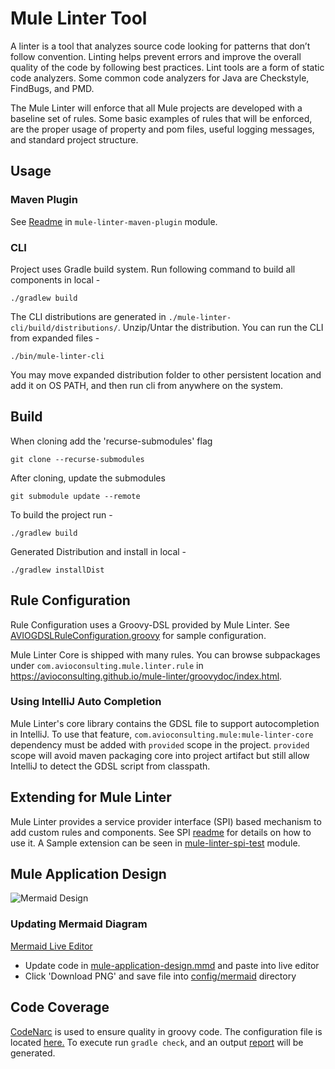 # Mule Linter Tool
A linter is a tool that analyzes source code looking for patterns that don’t follow convention.  Linting helps prevent errors and improve the overall quality of the code by following best practices.  Lint tools are a form of static code analyzers.  Some common code analyzers for Java are Checkstyle, FindBugs, and PMD.

The Mule Linter will enforce that all Mule projects are developed with a baseline set of rules.  Some basic examples of rules that will be enforced, are the proper usage of property and pom files, useful logging messages, and standard project structure.

## Usage

### Maven Plugin
See [Readme](mule-linter-maven-plugin/README.md) in `mule-linter-maven-plugin` module.

### CLI

Project uses Gradle build system. Run following command to build all components in local -

```shell
./gradlew build
```

The CLI distributions are generated in `./mule-linter-cli/build/distributions/`. 
Unzip/Untar the distribution. You can run the CLI from expanded files - 

```shell
./bin/mule-linter-cli
```

You may move expanded distribution folder to other persistent location and add it on OS PATH, 
and then run cli from anywhere on the system.

## Build

When cloning add the 'recurse-submodules' flag

```git clone --recurse-submodules```

After cloning, update the submodules

```git submodule update --remote```

To build the project run - 

`./gradlew build`

Generated Distribution and install in local - 

`./gradlew installDist`


## Rule Configuration

Rule Configuration uses a Groovy-DSL provided by Mule Linter. See [AVIOGDSLRuleConfiguration.groovy](mule-linter-core/AVIOGDSLRuleConfiguration.groovy) for sample configuration.

Mule Linter Core is shipped with many rules. You can browse subpackages under `com.avioconsulting.mule.linter.rule` in https://avioconsulting.github.io/mule-linter/groovydoc/index.html.

### Using IntelliJ Auto Completion
Mule Linter's core library contains the GDSL file to support autocompletion in IntelliJ. To use that feature, `com.avioconsulting.mule:mule-linter-core`  dependency must be added with `provided`  scope in the project. `provided` scope will avoid maven packaging core into project artifact but still allow IntelliJ to detect the GDSL script from classpath.

## Extending for Mule Linter

Mule Linter provides a service provider interface (SPI) based mechanism to add custom rules and components. See SPI [readme](./mule-linter-spi/readme.md) for details on how to use it. A Sample extension can be seen in [mule-linter-spi-test](./mule-linter-spi-test) module. 

## Mule Application Design
![Mermaid Design](config/mermaid/mule-application-diagram.png)

### Updating Mermaid Diagram
[Mermaid Live Editor](https://mermaid-js.github.io/mermaid-live-editor/edit#pako:eNrVWFtT6zYQ_isePyWdwCQcOECGYSalhoaT2ySUnulkhhGxEnRqS64lU9KU_17dLEuyE3gtD1ja_by72pvW2YUrEsOwH64SQOkvCGxykC7xksl9MMiyBK0AQwTvljjQf7cogQGoWDPAXiruCFF2NctJBnO2FdDrILN21EPeELxGmyKXkhR85ZOsd2Ykleoz9awY9xD_iTCVzB_VugIsWI7wJsAgtYh3iA03mORQvrdBDJldBRoXCRzkDK3BigWptakgCQGxfWbaarvM2jFrCFuLzVsjzN9OM4IhZrS14kuxethmsCNPQzOwgm3lTSHEgK8rIRvIbhPyN1eqcGKzB7conj8LHSTJZ6GCNYdrA91n6AuQYWuJg7WDnwlJIMCOJM_NDfnmwJscvy_znBfdeDhJ4NqjMpFDZn5Ocq5Oy7VC3NuJqXDv6mFVWrAMe8swODq65quf-Iof7gdcsUq2Kk6LvPsgzTWxkqC1WiKCq3-PjtwjaDW64naiLSyZFjWbjp--j0cubT6dRfOHYbRQZOGy72kyAzmFeZDJh-LEBNLojQehZcVYMIQ_eTfhZCWzopK0jHGrbCcTmSOcEyUw5WlUgRUAQTpCGE4IFzfEDG5K9QKSFBuEW5ucFNkw7gRAh3YYS4mKbdDjAqPyFZEKfDcGrxCXsIMutVLTC5-hB1YAfwX0hYHnBF5Nn4WkTqCepo0iux9ajQe5PcXxA7d6r9zG6pJOVg4uI9GAuiEFZrZ3DznCrqB7SrDtDJ_nZdv4t1H0NOCpdTu4eXi6X0wnJjQLuCpy6JxUCBjkOdhW8UNYaHiEOeUFpiFehs3hXwXKofBmXMiSbwDxMhVO2SchhllCtiIXIyxcHWugn-Oq9TTbuifNVbAOe9jcZrZrDdHz6d3wYXg3mc4jRRWJFL1lOaTCRU4m8fuYAd62WtDwvda8z6B7_yJWJtl3tWvUfTT5NpwsbocjadZ72SVrkmvN25ZfYzZk0w0_-dNkMI4Ws8FN5PCjUTSOJg9Pt6Pp7_Po9tPNjPrdDMTxII6RsAIkdwl5BokyrYUJtvdthRdXvU3ee1uW4Ikr5kO8NUccQPIknEDKYAX_SO6IbHj51-Ae-f82j5jsq-VT7Yp2Xvcbm2FYXX4MsiuVbh3dYK8DwPjiuWB2f-fz0KAkP4KkODQZNQIburexR7eyBoi8N4v0GeZ-dy9lvKAkziH-wH_l-GxYqnqdwNjuchi6arkLhAosbXHqC9FBhr4hGcxWc0tqUO5lpa3eY-3cgZC3PrDZ47AbwH1E8m0z94Cj4StMPJY23TNGGT94HE4PHKCBvfNin-cwkYk8jJtN0uc02USbzTNTUnm7Nw1FZRG4vLLpc2XV15cpRV0OTZD6OFfWKTPDqqtCt3Q95zm0auRzyK9qSFA0rSdIpGJFq32CCuKdGFvnkBYJCzJpAb8svPv-MwOsvvRYRZRdxpnL67xqXDVuKBGVq70kFFSqqbJVGKBqHzWkIr-K_xW2ecCmhqEc1zaX-dJJjDmvzuiNT3CM-9hKVEFfQBbkhfPxDxVUcJ0BJUY0S8BWuZ-2SMGyQoQTgrTttXJHo93FxUqr9S0Ulmg3ygQVtOvSNn3PC1pLkCrXaDOD6h3jHMWSEtpOUZXqlmHXuV8E3Ter_tEnBIpsbiBPnO9BpYZnOmLbgOpFzc-27Y-IqK5xXbNXmulgfEsNwwuxtKwiOcUmL5_aUcR39KTp0zZVTatunOqaiwyu0BqtfD86DBnkUkDYCVOYpwDFYT-Udi9D9sJrahn2-TKGa8CTbRku8TuHgoKRxRavwv4aJBR2wiKL-Y2gf1DzqBEfCUluiBnAfxDCQSwv-BZK7lj_LCceEhL2d-Fb2D_rHp-eX573ul_PT7_0Ts7OO-E27B-d9E6OLy965ydfu5e9i4svZ--d8B8ptHd8ctE9u-ien112Ty9Ov568_wfp9MoY)
* Update code in [mule-application-design.mmd](config/mermaid/mule-application-design.mmd) and paste into live editor
* Click 'Download PNG' and save file into [config/mermaid](config/mermaid) directory
## Code Coverage
[CodeNarc](https://codenarc.github.io/CodeNarc/) is used to ensure quality in groovy code.  The configuration file is located [here.](config/code-quality-config/codenarc/codenarc.xml)  To execute run ```gradle check```, and an output [report](build/reports/codenarc/main.html) will be generated. 

